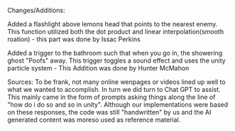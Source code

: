 Changes/Additions:

Added a flashlight above lemons head that points to the nearest enemy. This function utilized both the dot product and  linear interpolation(smooth roation) - this part was done by Issac Perkins

Added a trigger to the bathroom such that when you go in, the showering ghost "Poofs" away. This trigger toggles a sound effect and uses the unity particle system - This Addition was done by Hunter McMahon

Sources:
To be frank, not many online wenpages or videos lined up well to what we wanted to accomplish. In turn we did turn to Chat GPT to assist. This mainly came in the form of prompts asking things along the line of "how do i do so and so in unity". Although our implementations were based on these responses, the code was still "handwritten" by us and the AI generated content was moreso used as reference material.
